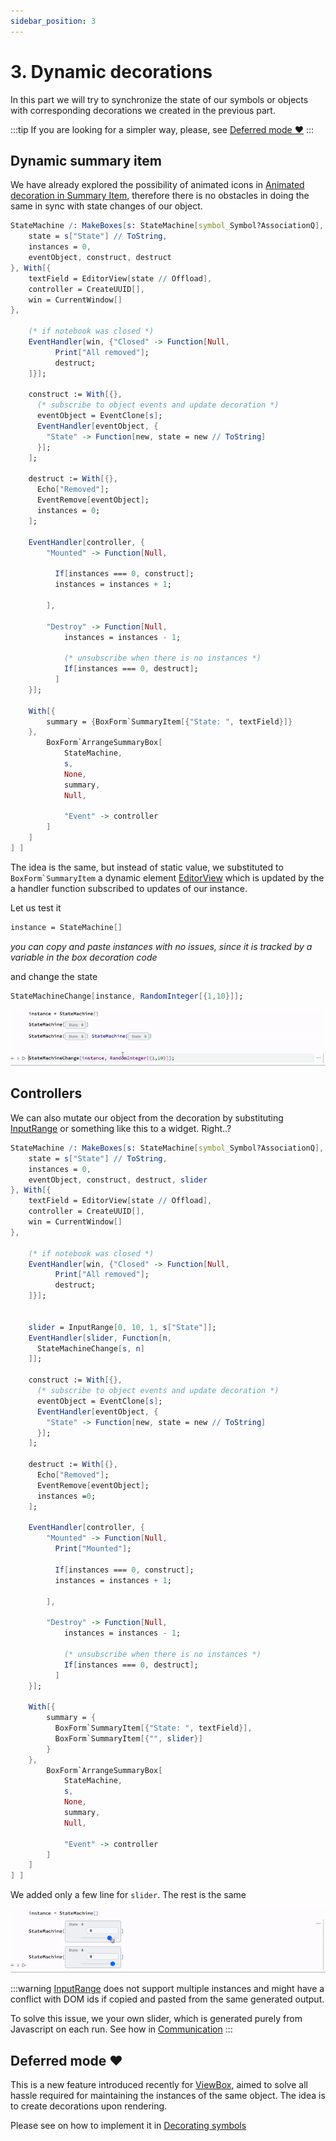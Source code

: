 ```yaml
---
sidebar_position: 3
---
```


# 3. Dynamic decorations

In this part we will try to synchronize the state of our symbols or objects with corresponding decorations we created in the previous part.

:::tip
If you are looking for a simpler way, please, see [Deferred mode ❤️](#Deferred%20mode%20❤️)
:::

## Dynamic summary item
We have already explored the possibility of animated icons in [Animated decoration in Summary Item](frontend/Advanced/Objects/Static%20decorations.md#Animated%20decoration%20in%20Summary%20Item), therefore there is no obstacles in doing the same in sync with state changes of our object.

```mathematica
StateMachine /: MakeBoxes[s: StateMachine[symbol_Symbol?AssociationQ], form: (StandardForm | TraditionalForm)] := Module[{
	state = s["State"] // ToString,
    instances = 0,
    eventObject, construct, destruct
}, With[{
	textField = EditorView[state // Offload],
	controller = CreateUUID[],
    win = CurrentWindow[]
},

    (* if notebook was closed *)
    EventHandler[win, {"Closed" -> Function[Null,
          Print["All removed"];
          destruct;
    ]}];

    construct := With[{},
      (* subscribe to object events and update decoration *)
      eventObject = EventClone[s];
      EventHandler[eventObject, {
        "State" -> Function[new, state = new // ToString]
      }];     
    ];

    destruct := With[{},
      Echo["Removed"];
	  EventRemove[eventObject];    
      instances = 0;
    ];

	EventHandler[controller, {
		"Mounted" -> Function[Null,

          If[instances === 0, construct];
          instances = instances + 1;

		],
		
		"Destroy" -> Function[Null, 
			instances = instances - 1;
			
	        (* unsubscribe when there is no instances *)
	        If[instances === 0, destruct];
          ]
	}];

	With[{
		summary = {BoxForm`SummaryItem[{"State: ", textField}]}
	},
		BoxForm`ArrangeSummaryBox[
			StateMachine,
			s,
			None,
			summary,
            Null,

			"Event" -> controller
		]
	]
] ]
```

The idea is the same, but instead of static value, we substituted to  ``BoxForm`SummaryItem`` a dynamic element [EditorView](frontend/Reference/GUI/EditorView.md) which is updated by the a handler function subscribed to updates of our instance.

Let us test it
```mathematica
instance = StateMachine[]
```

*you can copy and paste instances with no issues, since it is tracked by a variable in the box decoration code*

and change the state

```mathematica
StateMachineChange[instance, RandomInteger[{1,10}]];
```

![](./../../../DynamicDeco%20video.gif)

## Controllers
We can also mutate our object from the decoration by substituting [InputRange](frontend/Reference/GUI/InputRange.md) or something like this to a widget. Right..?

```mathematica
StateMachine /: MakeBoxes[s: StateMachine[symbol_Symbol?AssociationQ], form: (StandardForm | TraditionalForm)] := Module[{
	state = s["State"] // ToString,
    instances = 0,
    eventObject, construct, destruct, slider
}, With[{
	textField = EditorView[state // Offload],
	controller = CreateUUID[],
    win = CurrentWindow[]
},

    (* if notebook was closed *)
    EventHandler[win, {"Closed" -> Function[Null,
          Print["All removed"];
          destruct;
    ]}];

    
    slider = InputRange[0, 10, 1, s["State"]];
    EventHandler[slider, Function[n, 
      StateMachineChange[s, n]
    ]];

    construct := With[{},
      (* subscribe to object events and update decoration *)
      eventObject = EventClone[s];
      EventHandler[eventObject, {
        "State" -> Function[new, state = new // ToString]
      }];     
    ];

    destruct := With[{},
      Echo["Removed"];
	  EventRemove[eventObject];    
      instances =0;
    ];

	EventHandler[controller, {
		"Mounted" -> Function[Null,
          Print["Mounted"];
          
          If[instances === 0, construct];
          instances = instances + 1;

		],
		
		"Destroy" -> Function[Null, 
			instances = instances - 1;
			
	        (* unsubscribe when there is no instances *)
	        If[instances === 0, destruct];
          ]
	}];

	With[{
		summary = {
          BoxForm`SummaryItem[{"State: ", textField}],
          BoxForm`SummaryItem[{"", slider}]
        }
	},
		BoxForm`ArrangeSummaryBox[
			StateMachine,
			s,
			None,
			summary,
            Null,

			"Event" -> controller
		]
	]
] ]
```

We added only a few line for `slider`. The rest is the same

![](./../../../Screen%20Recording%20May%2001.gif)

:::warning
[InputRange](frontend/Reference/GUI/InputRange.md) does not support multiple instances and might have a conflict with DOM ids if copied and pasted from the same generated output.

To solve this issue, we your own slider, which is generated purely from Javascript on each run. See how in [Communication](frontend/Advanced/Javascript/Communication.md)
:::

## Deferred mode ❤️
This is a new feature introduced recently for [ViewBox](frontend/Reference/Formatting/Low-level/ViewBox.md), aimed to solve all hassle required for maintaining the instances of the same object. The idea is to create decorations upon rendering.

Please see on how to implement it in [Decorating symbols](frontend/Advanced/Syntax%20sugar/Decorating%20symbols.md#Deferred)

